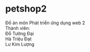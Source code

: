 # petshop2
Đồ án môn Phát triển ứng dụng web 2<br/>
Thành viên:<br/>
Đỗ Tường Đại<br/>
Hà Triệu Đạt<br/>
Lư Kim Lượng<br/>
